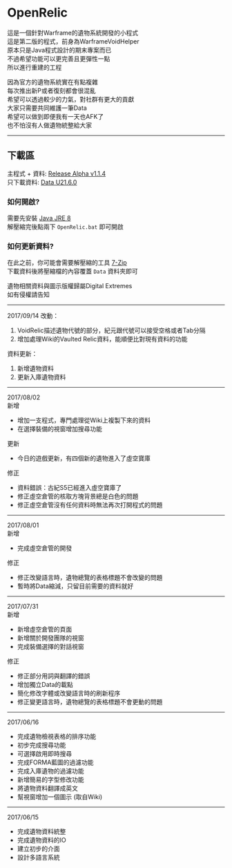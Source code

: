 # OpenRelic  
  
這是一個針對Warframe的遺物系統開發的小程式  
這是第二版的程式，前身為WarframeVoidHelper  
原本只是Java程式設計的期末專案而已  
不過希望功能可以更完善且更彈性一點  
所以進行重建的工程  
  
因為官方的遺物系統實在有點複雜  
每次推出新P或者復刻都會很混亂  
希望可以透過較少的力氣，對社群有更大的貢獻  
大家只需要共同維護一筆Data  
希望可以做到即便我有一天也AFK了  
也不怕沒有人做遺物統整給大家  
  
***
## 下載區  
主程式 + 資料: [Release Alpha v1.1.4](https://goo.gl/DRXaLF)  
只下載資料: [Data U21.6.0](https://goo.gl/TAMNXk)  
  
### 如何開啟?  
需要先安裝 [Java JRE 8](http://www.oracle.com/technetwork/java/javase/downloads/jre8-downloads-2133155.html)  
解壓縮完後點兩下 `OpenRelic.bat` 即可開啟  
  
### 如何更新資料?  
在此之前，你可能會需要解壓縮的工具 [7-Zip](http://www.7-zip.org/)  
下載資料後將壓縮檔的內容覆蓋 `Data` 資料夾即可

遺物相關資料與圖示版權歸屬Digital Extremes  
如有侵權請告知  
  
***
2017/09/14
改動：
1. VoidRelic描述遺物代號的部分，紀元跟代號可以接受空格或者Tab分隔
2. 增加處理Wiki的Vaulted Relic資料，能順便比對現有資料的功能
  
資料更新：
1. 新增遺物資料
2. 更新入庫遺物資料
  
***
2017/08/02  
新增
+ 增加一支程式，專門處理從Wiki上複製下來的資料
+ 在選擇裝備的視窗增加搜尋功能

更新
+ 今日的遊戲更新，有四個新的遺物進入了虛空寶庫

修正
+ 資料錯誤：古紀S5已經進入虛空寶庫了  
+ 修正虛空倉管的核取方塊背景總是白色的問題
+ 修正虛空倉管沒有任何資料時無法再次打開程式的問題

***
2017/08/01  
新增  
+ 完成虛空倉管的開發
  
修正  
+ 修正改變語言時，遺物總覽的表格標題不會改變的問題
+ 暫時將Data縮減，只留目前需要的資料就好
   
***
2017/07/31  
新增  
+ 新增虛空倉管的頁面
+ 新增關於開發團隊的視窗
+ 完成裝備選擇的對話視窗
  
修正  
+ 修正部分用詞與翻譯的錯誤
+ 增加獨立Data的載點
+ 簡化修改字體或改變語言時的刷新程序
+ 修正變更語言時，遺物總覽的表格標題不會更動的問題
  
***
2017/06/16
+ 完成遺物檢視表格的排序功能
+ 初步完成搜尋功能
+ 可選擇啟用即時搜尋
+ 完成FORMA藍圖的過濾功能  
+ 完成入庫遺物的過濾功能  
+ 新增簡易的字型修改功能
+ 將遺物資料翻譯成英文
+ 幫視窗增加一個圖示 (取自Wiki)
  
***
2017/06/15  
+ 完成遺物資料統整
+ 完成遺物資料的IO
+ 建立初步的介面
+ 設計多語言系統
